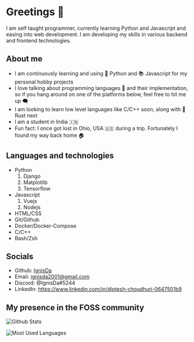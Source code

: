 # Greetings 👋

I am self taught programmer, currently learning Python and Javascript and
easing into web development. I am developing my skills in various backend and
frontend technologies.

## About me

- I am continuously learning and using :snake: Python and :books: Javascript for my personal
  hobby projects
- I love talking about programming languages :large_orange_diamond: and their implementation, so if
  you hang around on one of the platforms below, feel free to hit me up :left_speech_bubble:
- I am looking to learn low level languages like C/C++ soon, along with :crab: Rust
  next
- I am a student in India :india:
- Fun fact: I once got lost in Ohio, USA :us: during a trip. Fortunately I found my
  way back home :house:

## Languages and technologies

- Python
  1. Django
  2. Matplotlib
  3. Tensorflow
- Javascript
  1. Vuejs
  2. Nodejs
- HTML/CSS
- Git/Github
- Docker/Docker-Compose
- C/C++
- Bash/Zsh

## Socials

- Github: [IgnisDa](https://github.com/IgnisDa/)
- Email: ignisda2001@gmail.com
- Discord: @IgnisDa#5244
- LinkedIn: https://www.linkedin.com/in/diptesh-choudhuri-0647501b9

## My presence in the FOSS community

![Github Stats](https://github-readme-stats.vercel.app/api?username=IgnisDa&count_private=true&theme=dark)

![Most Used Languages](https://github-readme-stats.vercel.app/api/top-langs/?username=IgnisDa&theme=dark)
